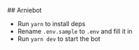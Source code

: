 ## Arniebot

* Run `yarn` to install deps
* Rename `.env.sample` to `.env` and fill it in
* Run `yarn dev` to start the bot
